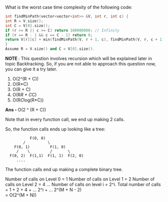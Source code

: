 What is the worst case time complexity of the following code:

```C++
int findMinPath(vector<vector<int>> &V, int r, int c) {
int R = V.size();
int C = V[0].size();
if (r >= R || c >= C) return 100000000; // Infinity
if (r == R - 1 && c == C - 1) return 0;
return V[r][c] + min(findMinPath(V, r + 1, c), findMinPath(V, r, c + 1));
}
Assume R = V.size() and C = V[0].size().
```

<b> NOTE  </b>: This question involves recursion which will be explained later in topic Backtracking. So, if you are not able to approach this question now, you can give it a try later.

1. O(2^(R + C))
1. O(R\*C)
1. O(R + C)
1. O(R*R + C*C)
1. O(R*C*log(R\*C))

<b> Ans - </b> O(2 ^ (R + C))

Note that in every function call, we end up making 2 calls.

So, the function calls ends up looking like a tree:

```
           F(0, 0)
        /          \ 
    F(0, 1)         F(1, 0)
     /    \         /       \ 
  F(0, 2)  F(1,1)  F(1, 1)  F(2, 0)
     ....
```

The function calls end up making a complete binary tree.

Number of calls on Level 0 = 1
Number of calls on Level 1 = 2
Number of calls on Level 2 = 4
...
Number of calls on level i = 2^i.
Total number of calls = 1 + 2 + 4 + ... 2^i + ... 2^(M + N - 2)\
= O(2^(M + N))
